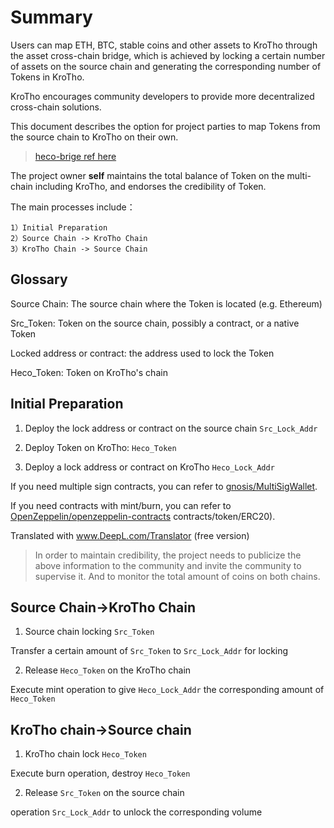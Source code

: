 # Summary

Users can map ETH, BTC, stable coins and other assets to KroTho through the asset cross-chain bridge, which is achieved by locking a certain number of assets on the source chain and generating the corresponding number of Tokens in KroTho.

KroTho encourages community developers to provide more decentralized cross-chain solutions.

This document describes the option for project parties to map Tokens from the source chain to KroTho on their own.

> [heco-brige ref here](./hecobridge.md)

The project owner **self** maintains the total balance of Token on the multi-chain including KroTho, and endorses the credibility of Token.

The main processes include：

```
1）Initial Preparation
2）Source Chain -> KroTho Chain
3）KroTho Chain -> Source Chain
```

## Glossary 

Source Chain: The source chain where the Token is located (e.g. Ethereum)

Src_Token: Token on the source chain, possibly a contract, or a native Token

Locked address or contract: the address used to lock the Token

Heco_Token: Token on KroTho's chain
## Initial Preparation

1) Deploy the lock address or contract on the source chain `Src_Lock_Addr`

2) Deploy Token on KroTho: `Heco_Token`

3) Deploy a lock address or contract on KroTho `Heco_Lock_Addr`

If you need multiple sign contracts, you can refer to [gnosis/MultiSigWallet](https://github.com/gnosis/MultiSigWallet).

If you need contracts with mint/burn, you can refer to [OpenZeppelin/openzeppelin-contracts](https://github.com/OpenZeppelin/openzeppelin-contracts/tree/master/) contracts/token/ERC20).

Translated with www.DeepL.com/Translator (free version)

> In order to maintain credibility, the project needs to publicize the above information to the community and invite the community to supervise it. And to monitor the total amount of coins on both chains.

## Source Chain->KroTho Chain

1) Source chain locking `Src_Token`

Transfer a certain amount of `Src_Token` to `Src_Lock_Addr` for locking

2) Release `Heco_Token` on the KroTho chain

Execute mint operation to give `Heco_Lock_Addr` the corresponding amount of `Heco_Token`

## KroTho chain->Source chain

1) KroTho chain lock `Heco_Token`

Execute burn operation, destroy `Heco_Token`

2) Release `Src_Token` on the source chain

operation `Src_Lock_Addr` to unlock the corresponding volume